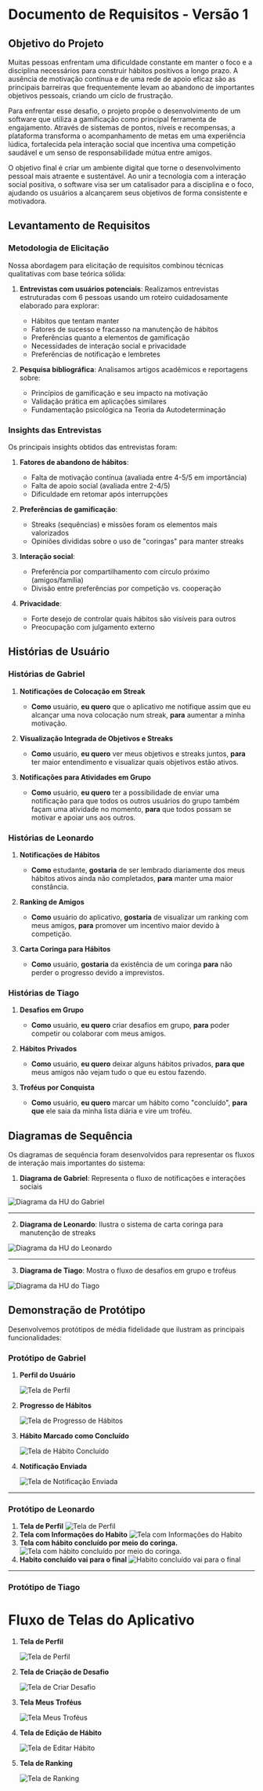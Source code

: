 # Documento de Requisitos - Versão 1

## Objetivo do Projeto

Muitas pessoas enfrentam uma dificuldade constante em manter o foco e a disciplina necessários para construir hábitos positivos a longo prazo. A ausência de motivação contínua e de uma rede de apoio eficaz são as principais barreiras que frequentemente levam ao abandono de importantes objetivos pessoais, criando um ciclo de frustração.

Para enfrentar esse desafio, o projeto propõe o desenvolvimento de um software que utiliza a gamificação como principal ferramenta de engajamento. Através de sistemas de pontos, níveis e recompensas, a plataforma transforma o acompanhamento de metas em uma experiência lúdica, fortalecida pela interação social que incentiva uma competição saudável e um senso de responsabilidade mútua entre amigos.

O objetivo final é criar um ambiente digital que torne o desenvolvimento pessoal mais atraente e sustentável. Ao unir a tecnologia com a interação social positiva, o software visa ser um catalisador para a disciplina e o foco, ajudando os usuários a alcançarem seus objetivos de forma consistente e motivadora.

## Levantamento de Requisitos

### Metodologia de Elicitação

Nossa abordagem para elicitação de requisitos combinou técnicas qualitativas com base teórica sólida:

1. **Entrevistas com usuários potenciais**: Realizamos entrevistas estruturadas com 6 pessoas usando um roteiro cuidadosamente elaborado para explorar:
   - Hábitos que tentam manter
   - Fatores de sucesso e fracasso na manutenção de hábitos
   - Preferências quanto a elementos de gamificação
   - Necessidades de interação social e privacidade
   - Preferências de notificação e lembretes

2. **Pesquisa bibliográfica**: Analisamos artigos acadêmicos e reportagens sobre:
   - Princípios de gamificação e seu impacto na motivação
   - Validação prática em aplicações similares
   - Fundamentação psicológica na Teoria da Autodeterminação

### Insights das Entrevistas

Os principais insights obtidos das entrevistas foram:

1. **Fatores de abandono de hábitos**:
   - Falta de motivação contínua (avaliada entre 4-5/5 em importância)
   - Falta de apoio social (avaliada entre 2-4/5)
   - Dificuldade em retomar após interrupções

2. **Preferências de gamificação**:
   - Streaks (sequências) e missões foram os elementos mais valorizados
   - Opiniões divididas sobre o uso de "coringas" para manter streaks

3. **Interação social**:
   - Preferência por compartilhamento com círculo próximo (amigos/família)
   - Divisão entre preferências por competição vs. cooperação

4. **Privacidade**:
   - Forte desejo de controlar quais hábitos são visíveis para outros
   - Preocupação com julgamento externo

## Histórias de Usuário

### Histórias de Gabriel

1. **Notificações de Colocação em Streak**
   - **Como** usuário, **eu quero** que o aplicativo me notifique assim que eu alcançar uma nova colocação num streak, **para** aumentar a minha motivação.

2. **Visualização Integrada de Objetivos e Streaks**
   - **Como** usuário, **eu quero** ver meus objetivos e streaks juntos, **para** ter maior entendimento e visualizar quais objetivos estão ativos.

3. **Notificações para Atividades em Grupo**
   - **Como** usuário, **eu quero** ter a possibilidade de enviar uma notificação para que todos os outros usuários do grupo também façam uma atividade no momento, **para** que todos possam se motivar e apoiar uns aos outros.

### Histórias de Leonardo

1. **Notificações de Hábitos**
   - **Como** estudante, **gostaria** de ser lembrado diariamente dos meus hábitos ativos ainda não completados, **para** manter uma maior constância.

2. **Ranking de Amigos**
   - **Como** usuário do aplicativo, **gostaria** de visualizar um ranking com meus amigos, **para** promover um incentivo maior devido à competição.

3. **Carta Coringa para Hábitos**
   - **Como** usuário, **gostaria** da existência de um coringa **para** não perder o progresso devido a imprevistos.

### Histórias de Tiago

1. **Desafios em Grupo**
   - **Como** usuário, **eu quero** criar desafios em grupo, **para** poder competir ou colaborar com meus amigos.

2. **Hábitos Privados**
   - **Como** usuário, **eu quero** deixar alguns hábitos privados, **para que** meus amigos não vejam tudo o que eu estou fazendo.

3. **Troféus por Conquista**
   - **Como** usuário, **eu quero** marcar um hábito como "concluído", **para que** ele saia da minha lista diária e vire um troféu.

## Diagramas de Sequência

Os diagramas de sequência foram desenvolvidos para representar os fluxos de interação mais importantes do sistema:

1. **Diagrama de Gabriel**: Representa o fluxo de notificações e interações sociais
   
![Diagrama da HU do Gabriel](../Diagramas/Diagrama_HU_Gabriel.svg)

---

2. **Diagrama de Leonardo**: Ilustra o sistema de carta coringa para manutenção de streaks
   
![Diagrama da HU do Leonardo](../Diagramas/Diagrama_HU_Leonardo.svg)

---

3. **Diagrama de Tiago**: Mostra o fluxo de desafios em grupo e troféus

![Diagrama da HU do Tiago](../Diagramas/Diagrama_HU_Tiago.svg)

## Demonstração de Protótipo

Desenvolvemos protótipos de média fidelidade que ilustram as principais funcionalidades:

### Protótipo de Gabriel
1.  **Perfil do Usuário**
   
    ![Tela de Perfil](../Prototipos/Prototipo_Gabriel/1_Perfil.png)

2.  **Progresso de Hábitos**
   
    ![Tela de Progresso de Hábitos](../Prototipos/Prototipo_Gabriel/2_Habitos_Progresso.png)

3.  **Hábito Marcado como Concluído**
   
    ![Tela de Hábito Concluído](../Prototipos/Prototipo_Gabriel/3_Marcado_concluido.png)

4.  **Notificação Enviada**
   
    ![Tela de Notificação Enviada](../Prototipos/Prototipo_Gabriel/4_Notificacao_Enviada.png)

---

### Protótipo de Leonardo
1.  **Tela de Perfil**
![Tela de Perfil](../Prototipos/Prototipo_Leonardo/flu1.png)
2. **Tela com Informações do Habito**
![Tela com Informações do Habito](../Prototipos/Prototipo_Leonardo/flu2.jpg)
3. **Tela com hábito concluído por meio do coringa.**
![Tela com hábito concluído por meio do coringa.](../Prototipos/Prototipo_Leonardo/flu3.jpg)
4. **Habito concluído vai para o final**
![Habito concluído vai para o final](../Prototipos/Prototipo_Leonardo/flu4.png)


---

### Protótipo de Tiago
# Fluxo de Telas do Aplicativo

1.  **Tela de Perfil**

    ![Tela de Perfil](../Prototipos/Prototipo_Tiago/1_Perfil.png)

3.  **Tela de Criação de Desafio**

    ![Tela de Criar Desafio](../Prototipos/Prototipo_Tiago/2_Criar_Desafio.png)

4.  **Tela Meus Troféus**

    ![Tela Meus Troféus](../Prototipos/Prototipo_Tiago/3_Meus_Trofeus.png)

5.  **Tela de Edição de Hábito**

    ![Tela de Editar Hábito](../Prototipos/Prototipo_Tiago/4_Editar_Habito.png)

6.  **Tela de Ranking**

     ![Tela de Ranking](../Prototipos/Prototipo_Tiago/5_Ranking.png)


